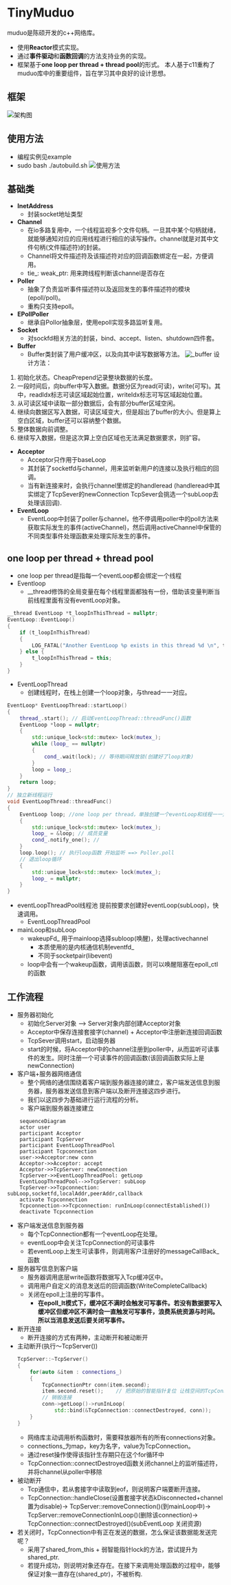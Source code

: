 # TinyMuduo
muduo是陈硕开发的c++网络库。
* 使用**Reactor**模式实现。
* 通过**事件驱动**和**函数回调**的方法支持业务的实现。
* 框架基于**one loop per thread + thread pool**的形式。
本人基于c11重构了muduo库中的重要组件，旨在学习其中良好的设计思想。
## 框架
![架构图](https://github.com/nieting1997/TinyMuduo/blob/085da027cbef3f4058edbbeb6d63e9b8acaf4710/picture/%E6%9E%B6%E6%9E%84%E5%9B%BE.jpg)
## 使用方法
* 编程实例见example
* sudo bash ./autobuild.sh
![使用方法](https://github.com/nieting1997/TinyMuduo/blob/1afe3d6741c1172d395081a929b18e5da73cd742/picture/%E6%9C%8D%E5%8A%A1%E5%99%A8%E5%AE%A2%E6%88%B7%E7%AB%AF%E9%80%9A%E4%BF%A1.jpg)
## 基础类

* **InetAddress**
  * 封装socket地址类型
* **Channel** 
  * 在io多路复用中，一个线程监视多个文件句柄。一旦其中某个句柄就绪，就能够通知对应的应用线程进行相应的读写操作。channel就是对其中文件句柄(文件描述符)的封装。
  * Channel将文件描述符及该描述符对应的回调函数绑定在一起，方便调用。
  * tie_: weak_ptr<void>: 用来跨线程判断该channel是否存在
* **Poller**
  * 抽象了负责监听事件描述符以及返回发生的事件描述符的模块(epoll/poll)。
  * 重构只支持epoll。
* **EPollPoller**
  * 继承自Pollor抽象层，使用epoll实现多路监听复用。
* **Socket**
  * 对sockfd相关方法的封装，bind、accept、listen、shutdown四件套。
* **Buffer**
  * Buffer类封装了用户缓冲区，以及向其中读写数据等方法。
![_buffer](https://github.com/nieting1997/TinyMuduo/blob/085da027cbef3f4058edbbeb6d63e9b8acaf4710/picture/_buffer.png)
设计方法：
1. 初始化状态。CheapPrepend记录整块数据的长度。
2. 一段时间后，向buffer中写入数据。数据分区为read(可读)，write(可写)。其中，readIdx标志可读区域起始位置，writeIdx标志可写区域起始位置。
3. 从可读区域中读取一部分数据后，会有部分buffer区域空闲。
4. 继续向数据区写入数据，可读区域变大，但是超出了buffer的大小。但是算上空白区域，buffer还可以容纳整个数据。
5. 整体数据向前调整。
6. 继续写入数据，但是这次算上空白区域也无法满足数据要求，则扩容。
* **Acceptor**
  * Acceptor只作用于baseLoop
  * 其封装了socketfd与channel，用来监听新用户的连接以及执行相应的回调。
  * 当有新连接来时，会执行channel里绑定的handleread
    (handleread中其实绑定了TcpSever的newConnection
    TcpSever会挑选一个subLoop去处理该回调).
* **EventLoop**
  * EventLoop中封装了poller与channel，他不停调用poller中的poll方法来获取实际发生的事件(activeChannel)，然后调用activeChannel中保管的不同类型事件处理函数来处理实际发生的事件。
## one loop per thread + thread pool
* one loop per thread是指每一个eventLoop都会绑定一个线程
* Eventloop
  * __thread修饰的全局变量在每个线程里面都独有一份，借助该变量判断当前线程里面有没有eventLoop对象。
```c++
__thread EventLoop *t_loopInThisThread = nullptr;
EventLoop::EventLoop()
{
    if (t_loopInThisThread)
    {
        LOG_FATAL("Another EventLoop %p exists in this thread %d \n", t_loopInThisThread, threadId_);
    } else {
        t_loopInThisThread = this;
    }
}
```
* EventLoopThread
  * 创建线程时，在栈上创建一个loop对象，与thread一一对应。
```c++
EventLoop* EventLoopThread::startLoop()
{
    thread_.start(); // 启动EventLoopThread::threadFunc()函数
    EventLoop *loop = nullptr;
    {
        std::unique_lock<std::mutex> lock(mutex_); 
        while (loop_ == nullptr)
        {
            cond_.wait(lock); // 等待期间释放锁(创建好了loop对象)
        }
        loop = loop_;
    }
    return loop;
}
// 独立新线程运行
void EventLoopThread::threadFunc()
{
    EventLoop loop; //one loop per thread，单独创建一个eventLoop和线程一一对应
    {
        std::unique_lock<std::mutex> lock(mutex_);
        loop_ = &loop; // 成员变量
        cond_.notify_one(); // 
    }
    loop.loop(); // 执行loop函数 开始监听 ==> Poller.poll
  	// 退出loop循环
    {
        std::unique_lock<std::mutex> lock(mutex_);
        loop_ = nullptr;
    }
}
```
* eventLoopThreadPool线程池 提前按要求创建好eventLoop(subLoop)，快速调用。
  * EventLoopThreadPool
* mainLoop和subLoop
  * wakeupFd_ 用于mainloop选择subloop(唤醒)，处理activechannel
    * 本质使用的是内核通信机制eventfd_
    * 不同于socketpair(libevent)
  * loop中会有一个wakeup函数，调用该函数，则可以唤醒阻塞在epoll_ctl的函数
## 
## 工作流程
* 服务器初始化
  * 初始化Server对象 --> Server对象内部创建Acceptor对象
  * Acceptor中保存连接套接字(channel) + Acceptor中注册新连接回调函数
  * TcpSever调用start，启动服务器
  * start的时候，将Acceptor中的channel注册到poller中，从而监听可读事件的发生。同时注册一个可读事件的回调函数(该回调函数实际上是newConnection)
* 客户端+服务器网络通信
  * 整个网络的通信围绕着客户端到服务器连接的建立，客户端发送信息到服务器，服务器发送信息到客户端以及断开连接这四步进行。
  * 我们以这四步为基础进行运行流程的分析。
  * 客户端到服务器连接建立
```mermaid
    sequenceDiagram
    actor user
    participant Acceptor
    participant TcpServer
    participant EventLoopThreadPool
    participant Tcpconnection
    user->>Acceptor:new conn
    Acceptor->>Acceptor: accept
    Acceptor->>TcpServer: newConnection
    TcpServer->>EventLoopThreadPool: getLoop
    EventLoopThreadPool-->>TcpServer: subLoop
    TcpServer->>Tcpconnection: subLoop,socketfd,localAddr,peerAddr,callback
    activate Tcpconnection
    Tcpconnection->>Tcpconnection: runInLoop(connectEstablished())
    deactivate Tcpconnection
```
* 客户端发送信息到服务器
  * 每个TcpConnection都有一个eventLoop在处理。
  * eventLoop中会关注TcpConnection的可读事件
  * 若eventLoop上发生可读事件，则调用客户注册好的messageCallBack_函数
* 服务器写信息到客户端
  * 服务器调用底层write函数将数据写入Tcp缓冲区中。
  * 调用用户自定义的消息发送后的回调函数(WriteCompleteCallback)
  * 关闭在epoll上注册的写事件。
    * **在epoll_lt模式下，缓冲区不满时会触发可写事件。若没有数据要写入缓冲区但缓冲区不满时会一直触发可写事件，浪费系统资源与时间。所以当消息发送后要关闭写事件。**
* 断开连接
  * 断开连接的方式有两种，主动断开和被动断开
* 主动断开(执行～TcpServer())
  ```c++
  TcpServer::~TcpServer()
  {
      for(auto &item : connections_)
      {
          TcpConnectionPtr conn(item.second);
          item.second.reset();    // 把原始的智能指针复位 让栈空间的TcpConnectionPtr conn指向该对象 当conn出了其作用域 即可释放智能指针指向的对象
          // 销毁连接
          conn->getLoop()->runInLoop(
              std::bind(&TcpConnection::connectDestroyed, conn));
      }
  }
  ```
  * 网络库主动调用析构函数时，需要释放器所有的所有connections对象。
  * connections_为map，key为名字，value为TcpConnection。
  * 通过reset操作使得该指针生存期只在这个for循环中
  * TcpConnection::connectDestroyed函数关闭channel上的监听描述符，并将channel从poller中移除
* 被动断开
  * Tcp通信中，若从套接字中读取到eof，则说明客户端要断开连接。
  * TcpConnection::handleClose(设置套接字状态kDisconnected+channel置为disable)->
    TcpServer::removeConnection()(到mainLoop中)->
    TcpServer::removeConnectionInLoop()(删除该connection)->
    TcpConnection::connectDestroyed()(subEventLoop 关闭资源)
* 若关闭时，TcpConnection中有正在发送的数据，怎么保证该数据能发送完呢？
  * 采用了shared_from_this + 弱智能指针lock的方法，尝试提升为shared_ptr.
  * 若提升成功，则说明对象还存在。在接下来调用处理函数的过程中，能够保证对象一直存在(shared_ptr)，不被析构.
